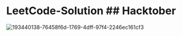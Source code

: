 # LeetCode-Solution  ## Hacktober 

![193440138-76458f6d-1769-4dff-97f4-2246ec161cf3](https://user-images.githubusercontent.com/85963909/193464566-9580307d-294b-41d7-b9cb-49572fed1594.jpg)
